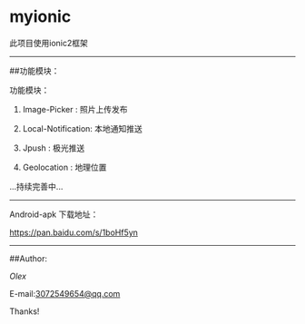 # myionic

此项目使用ionic2框架
***
##功能模块：


功能模块：

1. Image-Picker : 照片上传发布


2. Local-Notification: 本地通知推送

3. Jpush :  极光推送

4. Geolocation :  地理位置

...持续完善中...
***
Android-apk 下载地址：

https://pan.baidu.com/s/1boHf5yn
***
##Author:

*Olex*

E-mail:3072549654@qq.com

Thanks!
